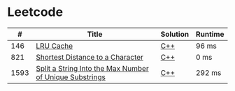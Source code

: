 # Leetcode

| # | Title | Solution | Runtime |
|---| ----- | -------- | ------- |
|146|[ LRU Cache](https://leetcode.com/problems/lru-cache/)|[C++](./solutions/146.%20LRU%20Cache.cpp)|96 ms|
|821|[ Shortest Distance to a Character](https://leetcode.com/problems/shortest-distance-to-a-character/)|[C++](./solutions/821.%20Shortest%20Distance%20to%20a%20Character.cpp)|0 ms|
|1593|[ Split a String Into the Max Number of Unique Substrings](https://leetcode.com/problems/split-a-string-into-the-max-number-of-unique-substrings/)|[C++](./solutions/1593.%20Split%20a%20String%20Into%20the%20Max%20Number%20of%20Unique%20Substrings.cpp)|292 ms|
